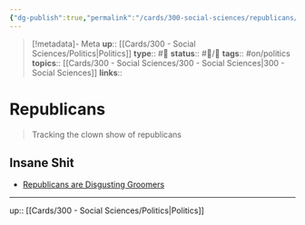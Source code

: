 ```yaml
---
{"dg-publish":true,"permalink":"/cards/300-social-sciences/republicans/","title":"Republicans"}
---
```


> [!metadata]- Meta
> **up**:: [[Cards/300 - Social Sciences/Politics\|Politics]]
> **type**:: #📝 
> **status**:: #📝/🌱 
> **tags**::  #on/politics 
> **topics**:: [[Cards/300 - Social Sciences/300 - Social Sciences\|300 - Social Sciences]]
> **links**::


# Republicans

> Tracking the clown show of republicans 

## Insane Shit
- [Republicans are Disgusting Groomers](https://x.com/meidastouch/status/1711104570393256435?s=61&t=gyRX2W0x81b80X8f34EMoQ)


---
up:: [[Cards/300 - Social Sciences/Politics\|Politics]]

